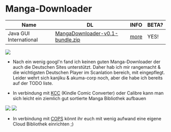 Manga-Downloader
========================================

| Name                       	| DL 	| INFO 	| BETA?	|
|----------------------------	|----	|------	|-----	|
| Java GUI International       |[MangaDownloader-v0.1-bundle.zip](https://github.com/dbiesecke/MangaDownloader/releases/download/v0.1/MangaDownloader-v0.1-bundle.zip)            | [more](https://github.com/hurik/MangaDownloader) | YES! |


![](http://i.imgur.com/ovu8bwA.jpg)


* Nach ein wenig googl'n fand ich keinen guten Manga-Downloader der auch die Deutschen Sites unterstützt. Daher hab ich mir rangemacht & die wichtigsten Deutschen Player im Scanlation bereich,
  mit eingepflegt. Leider wehrt sich kanjiku & akuma-corp noch, aber die habe ich bereits auf der TODO liste.

* In verbindung mit [KCC](https://github.com/ciromattia/kcc) (Kindle Comic Converter) oder Calibre kann man sich leicht ein ziemlich gut sortierte Manga Bibliothek aufbauen

![](http://i.imgur.com/LmYd6Zn.jpg) ![](http://i.imgur.com/WV7CDhf.jpg) 

* In verbindung mit [COPS](https://github.com/seblucas/cops) könnt ihr euch mit wenig aufwand eine eigene Cloud Bibliothek einrichten ;)







